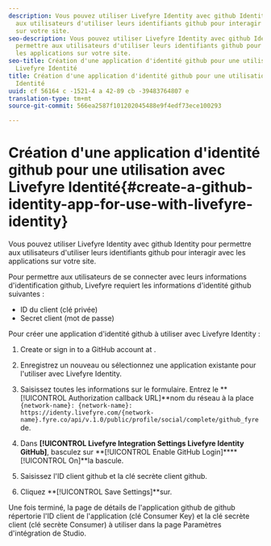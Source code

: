 ```yaml
---
description: Vous pouvez utiliser Livefyre Identity avec github Identity pour permettre
  aux utilisateurs d'utiliser leurs identifiants github pour interagir avec les applications
  sur votre site.
seo-description: Vous pouvez utiliser Livefyre Identity avec github Identity pour
  permettre aux utilisateurs d'utiliser leurs identifiants github pour interagir avec
  les applications sur votre site.
seo-title: Création d'une application d'identité github pour une utilisation avec
  Livefyre Identité
title: Création d'une application d'identité github pour une utilisation avec Livefyre
  Identité
uuid: cf 56164 c -1521-4 a 42-89 cb -39483764807 e
translation-type: tm+mt
source-git-commit: 566ea2587f101202045488e9f4edf73ece100293

---
```



# Création d'une application d'identité github pour une utilisation avec Livefyre Identité{#create-a-github-identity-app-for-use-with-livefyre-identity}

Vous pouvez utiliser Livefyre Identity avec github Identity pour permettre aux utilisateurs d'utiliser leurs identifiants github pour interagir avec les applications sur votre site.

Pour permettre aux utilisateurs de se connecter avec leurs informations d'identification github, Livefyre requiert les informations d'identité github suivantes :

* ID du client (clé privée)
* Secret client (mot de passe)

Pour créer une application d'identité github à utiliser avec Livefyre Identity :

1. Create or sign in to a GitHub account at [](https://github.com/settings/developers).
1. Enregistrez un nouveau ou sélectionnez une application existante pour l'utiliser avec Livefyre Identity.
1. Saisissez toutes les informations sur le formulaire. Entrez le **[!UICONTROL Authorization callback URL]**nom du réseau à la place `{network-name}: {network-name}: https://identy.livefyre.com/{network-name}.fyre.co/api/v.1.0/public/profile/social/complete/github_fyre`de.

1. Dans **[!UICONTROL Livefyre Integration Settings Livefyre Identity GitHub]**, basculez sur **[!UICONTROL Enable GitHub Login]****[!UICONTROL On]**la bascule.

1. Saisissez l'ID client github et la clé secrète client github.
1. Cliquez **[!UICONTROL Save Settings]**sur.

Une fois terminé, la page de détails de l'application github de github répertorie l'ID client de l'application (clé Consumer Key) et la clé secrète client (clé secrète Consumer) à utiliser dans la page Paramètres d'intégration de Studio.
